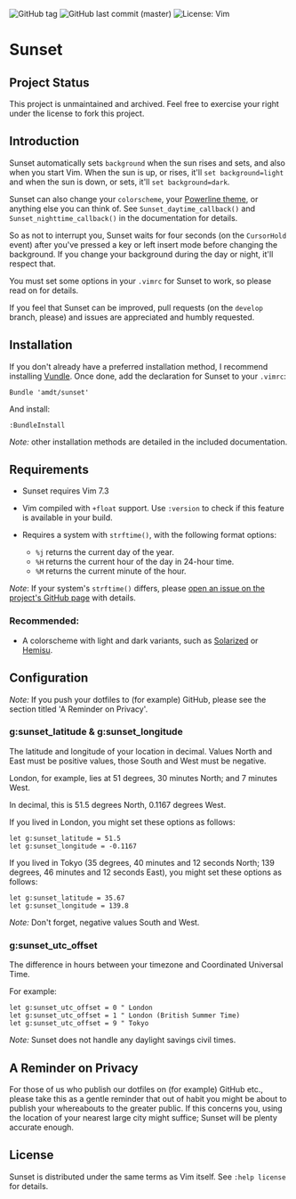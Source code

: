 ![GitHub tag](https://img.shields.io/github/tag/amdt/sunset.svg) ![GitHub last commit (master)](https://img.shields.io/github/last-commit/amdt/sunset/master.svg) ![License: Vim](https://img.shields.io/badge/license-Vim-green.svg)

# Sunset

## Project Status

This project is unmaintained and archived.  Feel free to exercise your right under the license to fork this
project.

## Introduction

Sunset automatically sets `background` when the sun rises and sets, and also
when you start Vim.  When the sun is up, or rises, it'll `set background=light`
and when the sun is down, or sets, it'll `set background=dark`.

Sunset can also change your `colorscheme`, your [Powerline
theme](https://github.com/Lokaltog/vim-powerline), or anything else you can
think of.  See `Sunset_daytime_callback()` and `Sunset_nighttime_callback()` in
the documentation for details.

So as not to interrupt you, Sunset waits for four seconds (on the `CursorHold`
event) after you've pressed a key or left insert mode before changing the
background.  If you change your background during the day or night, it'll
respect that.

You must set some options in your `.vimrc` for Sunset to work, so please read
on for details.

If you feel that Sunset can be improved, pull requests (on the `develop`
branch, please) and issues are appreciated and humbly requested.

## Installation

If you don't already have a preferred installation method, I recommend
installing [Vundle](https://github.com/gmarik/vundle).  Once done, add the
declaration for Sunset to your `.vimrc`:

```VimL
Bundle 'amdt/sunset'
```

And install:

```VimL
:BundleInstall
```

*Note:* other installation methods are detailed in the included
documentation.

## Requirements

* Sunset requires Vim 7.3
* Vim compiled with `+float` support.  Use `:version` to check if this feature
  is available in your build.
* Requires a system with `strftime()`, with the following format options:

  * `%j` returns the current day of the year.
  * `%H` returns the current hour of the day in 24-hour time.
  * `%M` returns the current minute of the hour.

*Note*: If your system's `strftime()` differs, please [open an issue on the
project's GitHub page](https://github.com/amdt/sunset/issues) with details.

### Recommended:

* A colorscheme with light and dark variants, such as
  [Solarized](https://github.com/altercation/vim-colors-solarized) or
  [Hemisu](https://github.com/noahfrederick/Hemisu).

## Configuration

*Note:* If you push your dotfiles to (for example) GitHub, please see the
section titled 'A Reminder on Privacy'.

### g:sunset\_latitude & g:sunset\_longitude

The latitude and longitude of your location in decimal.  Values North and East
must be positive values, those South and West must be negative.

London, for example, lies at 51 degrees, 30 minutes North; and 7 minutes West.

In decimal, this is 51.5 degrees North, 0.1167 degrees West.

If you lived in London, you might set these options as follows:

```VimL
let g:sunset_latitude = 51.5
let g:sunset_longitude = -0.1167
```

If you lived in Tokyo (35 degrees, 40 minutes and 12 seconds North; 139
degrees, 46 minutes and 12 seconds East), you might set these options as
follows:

```VimL
let g:sunset_latitude = 35.67
let g:sunset_longitude = 139.8
```

*Note:* Don't forget, negative values South and West.

### g:sunset\_utc\_offset

The difference in hours between your timezone and Coordinated Universal Time.

For example:

```VimL
let g:sunset_utc_offset = 0 " London
let g:sunset_utc_offset = 1 " London (British Summer Time)
let g:sunset_utc_offset = 9 " Tokyo
```

*Note:* Sunset does not handle any daylight savings civil times.

## A Reminder on Privacy

For those of us who publish our dotfiles on (for example) GitHub etc., please
take this as a gentle reminder that out of habit you might be about to publish
your whereabouts to the greater public.  If this concerns you, using the
location of your nearest large city might suffice; Sunset will be plenty
accurate enough.

## License

Sunset is distributed under the same terms as Vim itself. See `:help license`
for details.
